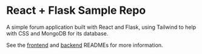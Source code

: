 # React + Flask Sample Repo 

A simple forum application built with React and Flask, using Tailwind to help with CSS and MongoDB for its database.


See the [frontend](https://github.com/bengordon-dev/convergent-sp23-react-flask/tree/master/frontend) and [backend]() READMEs for more information.